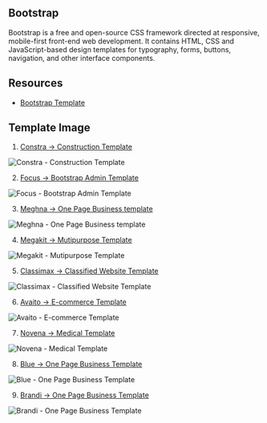 ## Bootstrap 

Bootstrap is a free and open-source CSS framework directed at responsive, mobile-first front-end web development.
It contains HTML, CSS and JavaScript-based design templates for typography, forms, buttons, navigation, and other interface components.

## Resources
* [Bootstrap Template](https://themefisher.com/free-bootstrap-templates)

## Template Image

1. [Constra -> Construction Template](https://themefisher.com/_next/image?url=https%3A%2F%2Fdemo.themefisher.com%2Fthumbnails%2Fconstra.png&w=640&q=80)

![Constra - Construction Template](https://themefisher.com/_next/image?url=https%3A%2F%2Fdemo.themefisher.com%2Fthumbnails%2Fconstra.png&w=640&q=80) 

2. [Focus -> Bootstrap Admin Template](https://themefisher.com/_next/image?url=https%3A%2F%2Fdemo.themefisher.com%2Fthumbnails%2Ffocus.png&w=640&q=80)

![Focus - Bootstrap Admin Template](https://themefisher.com/_next/image?url=https%3A%2F%2Fdemo.themefisher.com%2Fthumbnails%2Ffocus.png&w=640&q=80)

3. [Meghna -> One Page Business template](https://themefisher.com/_next/image?url=https%3A%2F%2Fdemo.themefisher.com%2Fthumbnails%2Fmeghna.png&w=640&q=80)

![Meghna - One Page Business template](https://themefisher.com/_next/image?url=https%3A%2F%2Fdemo.themefisher.com%2Fthumbnails%2Fmeghna.png&w=640&q=80)

4. [Megakit -> Mutipurpose Template](https://themefisher.com/_next/image?url=https%3A%2F%2Fdemo.themefisher.com%2Fthumbnails%2Fmegakit.png&w=640&q=80)

![Megakit - Mutipurpose Template](https://themefisher.com/_next/image?url=https%3A%2F%2Fdemo.themefisher.com%2Fthumbnails%2Fmegakit.png&w=640&q=80)

5. [Classimax -> Classified Website Template](https://themefisher.com/_next/image?url=https%3A%2F%2Fdemo.themefisher.com%2Fthumbnails%2Fclassimax.png&w=640&q=80)

![Classimax - Classified Website Template](https://themefisher.com/_next/image?url=https%3A%2F%2Fdemo.themefisher.com%2Fthumbnails%2Fclassimax.png&w=640&q=80)

6. [Avaito -> E-commerce Template](https://themefisher.com/_next/image?url=https%3A%2F%2Fdemo.themefisher.com%2Fthumbnails%2Faviato.png&w=640&q=80)

![Avaito - E-commerce Template](https://themefisher.com/_next/image?url=https%3A%2F%2Fdemo.themefisher.com%2Fthumbnails%2Faviato.png&w=640&q=80)

7. [Novena -> Medical Template](https://themefisher.com/_next/image?url=https%3A%2F%2Fdemo.themefisher.com%2Fthumbnails%2Fnovena.png&w=640&q=80)

![Novena - Medical Template](https://themefisher.com/_next/image?url=https%3A%2F%2Fdemo.themefisher.com%2Fthumbnails%2Fnovena.png&w=640&q=80)

8. [Blue -> One Page Business Template](https://themefisher.com/_next/image?url=https%3A%2F%2Fdemo.themefisher.com%2Fthumbnails%2Fblue.png&w=640&q=80)

![Blue - One Page Business Template](https://themefisher.com/_next/image?url=https%3A%2F%2Fdemo.themefisher.com%2Fthumbnails%2Fblue.png&w=640&q=80)

9. [Brandi -> One Page Business Template](https://themefisher.com/_next/image?url=https%3A%2F%2Fdemo.themefisher.com%2Fthumbnails%2Fbrandi.png&w=640&q=80)

![Brandi - One Page Business Template](https://themefisher.com/_next/image?url=https%3A%2F%2Fdemo.themefisher.com%2Fthumbnails%2Fbrandi.png&w=640&q=80)





